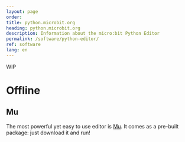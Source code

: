 ```yaml
---
layout: page
order:
title: python.microbit.org
heading: python.microbit.org
description: Information about the micro:bit Python Editor
permalink: /software/python-editor/
ref: software
lang: en
---
```


WIP

# Offline

## Mu

The most powerful yet easy to use editor is [Mu](http://codewith.mu/). It comes
as a pre-built package: just download it and run!